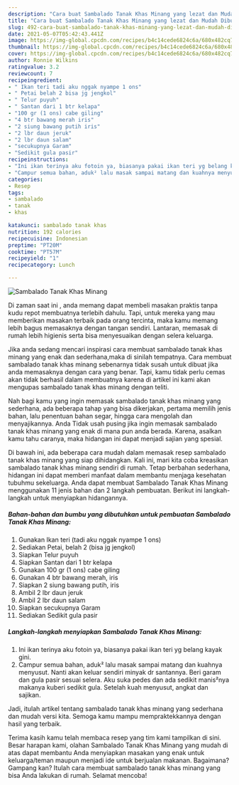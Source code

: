 ```yaml
---
description: "Cara buat Sambalado Tanak Khas Minang yang lezat dan Mudah Dibuat"
title: "Cara buat Sambalado Tanak Khas Minang yang lezat dan Mudah Dibuat"
slug: 492-cara-buat-sambalado-tanak-khas-minang-yang-lezat-dan-mudah-dibuat
date: 2021-05-07T05:42:43.441Z
image: https://img-global.cpcdn.com/recipes/b4c14cede6824c6a/680x482cq70/sambalado-tanak-khas-minang-foto-resep-utama.jpg
thumbnail: https://img-global.cpcdn.com/recipes/b4c14cede6824c6a/680x482cq70/sambalado-tanak-khas-minang-foto-resep-utama.jpg
cover: https://img-global.cpcdn.com/recipes/b4c14cede6824c6a/680x482cq70/sambalado-tanak-khas-minang-foto-resep-utama.jpg
author: Ronnie Wilkins
ratingvalue: 3.2
reviewcount: 7
recipeingredient:
- " Ikan teri tadi aku nggak nyampe 1 ons"
- " Petai belah 2 bisa jg jengkol"
- " Telur puyuh"
- " Santan dari 1 btr kelapa"
- "100 gr (1 ons) cabe giling"
- "4 btr bawang merah iris"
- "2 siung bawang putih iris"
- "2 lbr daun jeruk"
- "2 lbr daun salam"
- "secukupnya Garam"
- "Sedikit gula pasir"
recipeinstructions:
- "Ini ikan terinya aku fotoin ya, biasanya pakai ikan teri yg belang kayak gini."
- "Campur semua bahan, aduk² lalu masak sampai matang dan kuahnya menyusut. Nanti akan keluar sendiri minyak dr santannya. Beri garam dan gula pasir sesuai selera. Aku suka pedes dan ada sedikit manis²nya makanya kuberi sedikit gula. Setelah kuah menyusut, angkat dan sajikan."
categories:
- Resep
tags:
- sambalado
- tanak
- khas

katakunci: sambalado tanak khas 
nutrition: 192 calories
recipecuisine: Indonesian
preptime: "PT20M"
cooktime: "PT57M"
recipeyield: "1"
recipecategory: Lunch

---
```



![Sambalado Tanak Khas Minang](https://img-global.cpcdn.com/recipes/b4c14cede6824c6a/680x482cq70/sambalado-tanak-khas-minang-foto-resep-utama.jpg)

Di zaman  saat ini , anda memang dapat membeli masakan praktis tanpa kudu repot membuatnya terlebih dahulu. Tapi, untuk mereka yang mau memberikan masakan terbaik pada orang tercinta, maka kamu memang lebih bagus memasaknya dengan tangan sendiri. Lantaran, memasak di rumah lebih higienis serta bisa menyesuaikan dengan selera keluarga.

Jika anda sedang mencari inspirasi cara membuat sambalado tanak khas minang yang enak dan sederhana,maka di sinilah tempatnya. Cara membuat sambalado tanak khas minang  sebenarnya tidak susah untuk dibuat jika anda memasaknya dengan cara yang benar. Tapi, kamu tidak perlu cemas akan tidak berhasil dalam membuatnya 
karena di artikel ini kami akan mengupas sambalado tanak khas minang dengan teliti.  



Nah bagi kamu yang ingin memasak sambalado tanak khas minang yang sederhana, ada beberapa tahap yang bisa dikerjakan, pertama memilih jenis bahan, lalu penentuan bahan segar, hingga cara mengolah dan menyajikannya. Anda Tidak usah pusing jika ingin memasak sambalado tanak khas minang yang enak di mana pun anda berada. Karena, asalkan kamu  tahu caranya, maka hidangan ini dapat menjadi sajian yang spesial.

Di bawah ini, ada beberapa cara mudah dalam memasak resep sambalado tanak khas minang yang siap dihidangkan. Kali ini, mari kita coba kreasikan sambalado tanak khas minang sendiri di rumah. Tetap berbahan sederhana, hidangan ini dapat memberi manfaat dalam membantu menjaga kesehatan tubuhmu sekeluarga. Anda dapat membuat Sambalado Tanak Khas Minang menggunakan 11 jenis bahan dan 2 langkah pembuatan. Berikut ini langkah-langkah untuk menyiapkan hidangannya.

<!--inarticleads1-->

##### Bahan-bahan dan bumbu yang dibutuhkan untuk pembuatan Sambalado Tanak Khas Minang:

1. Gunakan  Ikan teri (tadi aku nggak nyampe 1 ons)
1. Sediakan  Petai, belah 2 (bisa jg jengkol)
1. Siapkan  Telur puyuh
1. Siapkan  Santan dari 1 btr kelapa
1. Gunakan 100 gr (1 ons) cabe giling
1. Gunakan 4 btr bawang merah, iris
1. Siapkan 2 siung bawang putih, iris
1. Ambil 2 lbr daun jeruk
1. Ambil 2 lbr daun salam
1. Siapkan secukupnya Garam
1. Sediakan Sedikit gula pasir




<!--inarticleads2-->

##### Langkah-langkah menyiapkan Sambalado Tanak Khas Minang:

1. Ini ikan terinya aku fotoin ya, biasanya pakai ikan teri yg belang kayak gini.
1. Campur semua bahan, aduk² lalu masak sampai matang dan kuahnya menyusut. Nanti akan keluar sendiri minyak dr santannya. Beri garam dan gula pasir sesuai selera. Aku suka pedes dan ada sedikit manis²nya makanya kuberi sedikit gula. Setelah kuah menyusut, angkat dan sajikan.




Jadi, itulah artikel tentang  sambalado tanak khas minang  yang sederhana dan mudah versi kita. Semoga kamu mampu mempraktekkannya dengan hasil yang terbaik. 

Terima kasih kamu telah membaca resep yang tim kami tampilkan di sini. Besar harapan kami, olahan  Sambalado Tanak Khas Minang yang mudah di atas dapat membantu Anda menyiapkan masakan yang enak untuk keluarga/teman maupun menjadi ide untuk berjualan makanan. Bagaimana? Gampang kan? Itulah cara membuat sambalado tanak khas minang yang bisa Anda lakukan di rumah. Selamat mencoba!

